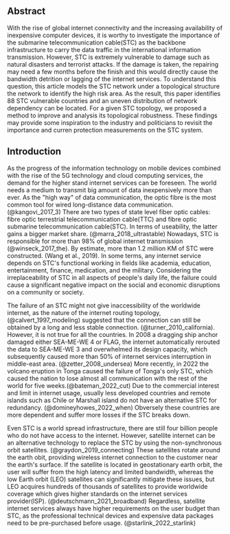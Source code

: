 ## Abstract
With the rise of global internet connectivity and the increasing availability of inexpensive computer devices, it is worthy to investigate the importance of the submarine telecommunication cable(STC) as the backbone infrastructure to carry the data traffic in the international information transmission. However, STC is extremely vulnerable to damage such as natural disasters and terrorist attacks. If the damage is taken, the repairing may need a few months before the finish and this would directly cause the bandwidth detrition or lagging of the internet services. To understand this question, this article models the STC network under a topological structure the network to identify the high risk area. As the result, this paper identifies 88 STC vulnerable countries and an uneven distribution of network dependency can be located. For a given STC topology, we proposed a method to improve and analysis its topological robustness. These findings may provide some inspiration to the industry and politicians to revisit the importance and curren protection measurements on the STC system.

## Introduction
As the progress of the information technology on mobile devices combined with the rise of the 5G technology and cloud computing services, the demand for the higher stand internet services can be foreseen. The world needs a medium to transmit big amount of data inexpensively more than ever. As the "high way" of data communication, the optic fibre is the most common tool for wired long-distance data communication.(@kangovi_2017_3) There are two types of state level fiber optic cables: fibre optic terrestrial telecommunication cable(TTC) and fibre optic submarine telecommunication cable(STC). In terms of useability, the latter gains a bigger market share. (@marra_2018_ultrastable) Nowadays, STC is responsible for more than 98% of global internet transmission (@winseck_2017_the). By estimate, more than 1.2 million KM of STC were constructed. (Wang et al., 2019). In some terms, any internet service depends on STC's functional working in fields like academia, education, entertainment, finance, medication, and the military. Considering the irreplaceability of STC in all aspects of people's daily life, the failure could cause a significant negative impact on the social and economic disruptions on a community or society. 

The failure of an STC might not give inaccessibility of the worldwide internet, as the nature of the internet routing topology, (@calvert_1997_modeling) suggested that the connection can still be obtained by a long and less stable connection. (@turner_2010_california). However, it is not true for all the countries. In 2008 a dragging ship anchor damaged either SEA-ME-WE 4 or FLAG, the internet automatically rerouted the data to SEA-ME-WE 3 and overwhelmed its design capacity, which subsequently caused more than 50% of internet services interruption in middle-east area. (@zetter_2008_undersea) More recently, in 2022 the volcano eruption in Tonga caused the failure of Tonga's only STC, which caused the nation to lose almost all communication with the rest of the world for five weeks.(@bateman_2022_cut) Due to the commercial interest and limit in internet usage, usually less developed countries and remote islands such as Chile or Marshall island do not have an alternative STC for redundancy. (@domineyhowes_2022_when) Obversely these countries are more dependent and suffer more losses if the STC breaks down. 
    
Even STC is a world spread infrastructure, there are still four billion people who do not have access to the internet. However, satellite internet can be an alternative technology to replace the STC by using the non-synchronous orbit satellites. (@graydon_2019_connecting) These satellites rotate around the earth obit, providing wireless internet connection to the customer near the earth's surface. If the satellite is located in geostationary earth orbit, the user will suffer from the high latency and limited bandwidth, whereas the low Earth orbit (LEO) satellites can significantly mitigate these issues, but LEO acquires hundreds of thousands of satellites to provide worldwide coverage which gives higher standards on the internet services provider(ISP). (@deutschmann_2021_broadband) Regardless, satellite internet services always have higher requirements on the user budget than STC, as the professional technical devices and expensive data packages need to be pre-purchased before usage. (@starlink_2022_starlink)
